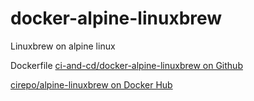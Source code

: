 # docker-alpine-linuxbrew

Linuxbrew on alpine linux

Dockerfile [ci-and-cd/docker-alpine-linuxbrew on Github](https://github.com/ci-and-cd/docker-alpine-linuxbrew)

[cirepo/alpine-linuxbrew on Docker Hub](https://hub.docker.com/r/cirepo/alpine-linuxbrew/)
